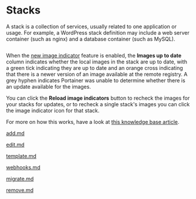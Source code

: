 # Stacks

A stack is a collection of services, usually related to one application or usage. For example, a WordPress stack definition may include a web server container (such as nginx) and a database container (such as MySQL).

<figure><img src="../..//assets/2.20-stacks-list.png" alt=""><figcaption></figcaption></figure>

When the [new image indicator](../host/setup.md#other) feature is enabled, the **Images up to date** column indicates whether the local images in the stack are up to date, with a green tick indicating they are up to date and an orange cross indicating that there is a newer version of an image available at the remote registry. A grey hyphen indicates Portainer was unable to determine whether there is an update available for the images.

You can click the **Reload image indicators** button to recheck the images for your stacks for updates, or to recheck a single stack's images you can click the image indicator icon for that stack.

For more on how this works, have a look at [this knowledge base article](https://portal.portainer.io/knowledge/how-does-the-image-update-notification-icon-work).


[add.md](add.md)



[edit.md](edit.md)



[template.md](template.md)



[webhooks.md](webhooks.md)



[migrate.md](migrate.md)



[remove.md](remove.md)

